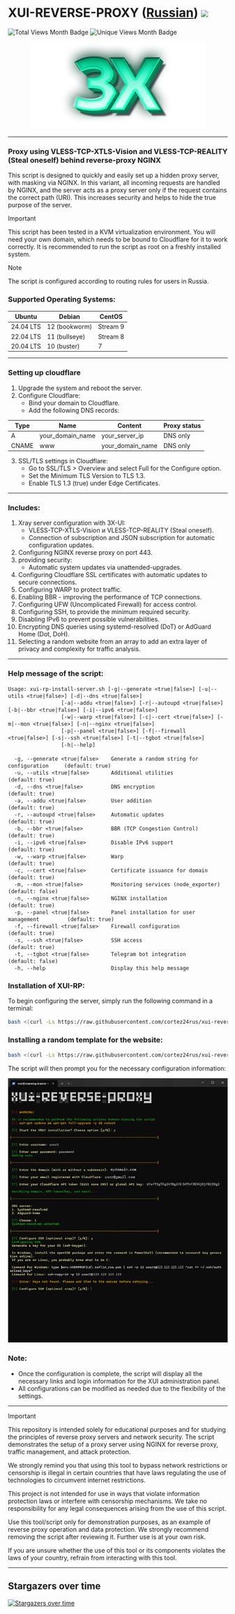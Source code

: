 # XUI-REVERSE-PROXY ([Russian](/README_RU.md)) <img src="https://img.shields.io/github/stars/cortez24rus/xui-reverse-proxy?style=social" /> 
![Total Views Month Badge](https://img.shields.io/badge/Total%20V%20Per%20Month-2154-blue)
![Unique Views Month Badge](https://img.shields.io/badge/Unique%20V%20Per%20Month-327-green)
<p align="center"><a href="#"><img src="./media/3X-UI.png" alt="Image" ></a></p>

-----

### Proxy using VLESS-TCP-XTLS-Vision and VLESS-TCP-REALITY (Steal oneself) behind reverse-proxy NGINX
This script is designed to quickly and easily set up a hidden proxy server, with masking via NGINX. In this variant, all incoming requests are handled by NGINX, and the server acts as a proxy server only if the request contains the correct path (URI). This increases security and helps to hide the true purpose of the server.

> [!IMPORTANT]
>  This script has been tested in a KVM virtualization environment. You will need your own domain, which needs to be bound to Cloudflare for it to work correctly. It is recommended to run the script as root on a freshly installed system.

> [!NOTE]
> The script is configured according to routing rules for users in Russia.

### Supported Operating Systems:

| **Ubuntu**       | **Debian**        | **CentOS**       |
|------------------|-------------------|------------------|
| 24.04 LTS        | 12 (bookworm)     | Stream 9         |
| 22.04 LTS        | 11 (bullseye)     | Stream 8         |
| 20.04 LTS        | 10 (buster)       | 7                |

-----

### Setting up cloudflare
1. Upgrade the system and reboot the server.
2. Configure Cloudflare:
   - Bind your domain to Cloudflare.
   - Add the following DNS records:

| Type  | Name             | Content          | Proxy status  |
| ----- | ---------------- | ---------------- | ------------- |
| A     | your_domain_name | your_server_ip   | DNS only      |
| CNAME | www              | your_domain_name | DNS only      |
   
3. SSL/TLS settings in Cloudflare:
   - Go to SSL/TLS > Overview and select Full for the Configure option.
   - Set the Minimum TLS Version to TLS 1.3.
   - Enable TLS 1.3 (true) under Edge Certificates.

-----

### Includes:
  
1. Xray server configuration with 3X-UI:
   - VLESS-TCP-XTLS-Vision и VLESS-TCP-REALITY (Steal oneself).
   - Connection of subscription and JSON subscription for automatic configuration updates.
2. Configuring NGINX reverse proxy on port 443.
3. providing security:
   - Automatic system updates via unattended-upgrades.
4. Configuring Cloudflare SSL certificates with automatic updates to secure connections.
5. Configuring WARP to protect traffic.
6. Enabling BBR - improving the performance of TCP connections.
7. Configuring UFW (Uncomplicated Firewall) for access control.
8. Configuring SSH, to provide the minimum required security.
9. Disabling IPv6 to prevent possible vulnerabilities.
10. Encrypting DNS queries using systemd-resolved (DoT) or AdGuard Home (Dot, DoH).
11. Selecting a random website from an array to add an extra layer of privacy and complexity for traffic analysis.

-----

### Help message of the script:
```
Usage: xui-rp-install-server.sh [-g|--generate <true|false>] [-u|--utils <true|false>] [-d|--dns <true|false>]
                 [-a|--addu <true|false>] [-r|--autoupd <true|false>] [-b|--bbr <true|false>] [-i|--ipv6 <true|false>]
                 [-w|--warp <true|false>] [-c|--cert <true|false>] [-m|--mon <true|false>] [-n|--nginx <true|false>]
                 [-p|--panel <true|false>] [-f|--firewall <true|false>] [-s|--ssh <true|false>] [-t|--tgbot <true|false>]
                 [-h|--help]

  -g, --generate <true|false>    Generate a random string for configuration     (default: true)
  -u, --utils <true|false>       Additional utilities                           (default: true)
  -d, --dns <true|false>         DNS encryption                                 (default: true)
  -a, --addu <true|false>        User addition                                  (default: true)
  -r, --autoupd <true|false>     Automatic updates                              (default: true)
  -b, --bbr <true|false>         BBR (TCP Congestion Control)                   (default: true)
  -i, --ipv6 <true|false>        Disable IPv6 support                           (default: true)
  -w, --warp <true|false>        Warp                                           (default: true)
  -c, --cert <true|false>        Certificate issuance for domain                (default: true)
  -m, --mon <true|false>         Monitoring services (node_exporter)            (default: false)
  -n, --nginx <true|false>       NGINX installation                             (default: true)
  -p, --panel <true|false>       Panel installation for user management         (default: true)
  -f, --firewall <true|false>    Firewall configuration                         (default: true)
  -s, --ssh <true|false>         SSH access                                     (default: true)
  -t, --tgbot <true|false>       Telegram bot integration                       (default: false)
  -h, --help                     Display this help message

```

### Installation of XUI-RP:

To begin configuring the server, simply run the following command in a terminal:
```sh
bash <(curl -Ls https://raw.githubusercontent.com/cortez24rus/xui-reverse-proxy/refs/heads/main/xui-rp-install-server.sh)
```

### Installing a random template for the website:
```sh
bash <(curl -Ls https://raw.githubusercontent.com/cortez24rus/xui-reverse-proxy/refs/heads/main/xui-rp-random-site.sh)
```

The script will then prompt you for the necessary configuration information:

<p align="center"><a href="#"><img src="./media/xui_rp_install.png" alt="Image"></a></p>

### Note: 
- Once the configuration is complete, the script will display all the necessary links and login information for the XUI administration panel.
- All configurations can be modified as needed due to the flexibility of the settings.

-----

> [!IMPORTANT]
> This repository is intended solely for educational purposes and for studying the principles of reverse proxy servers and network security. The script demonstrates the setup of a proxy server using NGINX for reverse proxy, traffic management, and attack protection.
>
>We strongly remind you that using this tool to bypass network restrictions or censorship is illegal in certain countries that have laws regulating the use of technologies to circumvent internet restrictions.
>
>This project is not intended for use in ways that violate information protection laws or interfere with censorship mechanisms. We take no responsibility for any legal consequences arising from the use of this script.
>
>Use this tool/script only for demonstration purposes, as an example of reverse proxy operation and data protection. We strongly recommend removing the script after reviewing it. Further use is at your own risk.
>
>If you are unsure whether the use of this tool or its components violates the laws of your country, refrain from interacting with this tool.

-----

## Stargazers over time
[![Stargazers over time](https://starchart.cc/cortez24rus/xui-reverse-proxy.svg?variant=adaptive)](https://starchart.cc/cortez24rus/xui-reverse-proxy)
